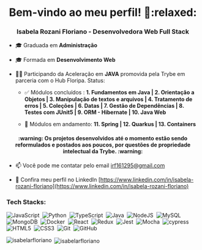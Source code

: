 <h1 align="center">Bem-vindo ao meu perfil! 👋:relaxed:</h1>
<h3 align="center">Isabela Rozani Floriano - Desenvolvedora Web Full Stack</h3>

- 🎓 Graduada em **Administração**
- 🎓 Formada em **Desenvolvimento Web**

- 👨‍💻 Participando da Aceleração em **JAVA** promovida pela Trybe em parceria com o Hub Floripa. Status:

    - ✅ Módulos concluídos : **1. Fundamentos em Java | 2. Orientação a Objetos | 3. Manipulação de textos e arquivos | 4. Tratamento de erros | 5. Coleções | 6. Datas | 7. Gestão de Dependências | 8. Testes com JUnit5 | 9. ORM - Hibernate | 10. Java Web**

    - 📝 Módulos em andamento: **11. Spring | 12. Quarkus | 13. Containers**
<h4 align="center"> :warning: Os projetos desenvolvidos até o momento estão sendo reformulados e postados aos poucos, por questões de propriedade intelectual da Trybe. :warning: </h5>

- 📫 Você pode me contatar pelo email [irf161295@gmail.com](irf161295@gmail.com) 

- 📄 Confira meu perfil no LinkedIn [https://www.linkedin.com/in/isabela-rozani-floriano](https://www.linkedin.com/in/isabela-rozani-floriano)

<h3 align="left">Tech Stacks:</h3>

![JavaScript](https://img.shields.io/badge/JavaScript-F7DF1E?style=flat&logo=javascript&logoColor=black)&nbsp;
![Python](https://img.shields.io/badge/-Python-05122A?style=flat&logo=python)&nbsp;
![TypeScript](https://img.shields.io/badge/-TypeScript-05122A?style=flat&logo=typescript)&nbsp;
![Java](https://img.shields.io/badge/java-%23ED8B00.svg?style=flat&logo=java&logoColor=white)&nbsp;
![NodeJS](https://img.shields.io/badge/node.js-6DA55F?style=flat&logo=node.js&logoColor=white)&nbsp;
![MySQL](https://img.shields.io/badge/MySQL-00000F?style=flat&logo=mysql&logoColor=white)&nbsp;
![MongoDB](https://img.shields.io/badge/MongoDB-%234ea94b.svg?style=flat&logo=mongodb&logoColor=white)&nbsp;
![Docker](https://img.shields.io/badge/-Docker-05122A?style=flat&logo=docker&logoColor=2491e5)&nbsp;
![React](https://img.shields.io/badge/-React-05122A?style=flat&logo=react&logoColor=1572B6)&nbsp;
![Redux](https://img.shields.io/badge/redux-%23593d88.svg?style=flat&logo=redux&logoColor=white)&nbsp;
![Jest](https://img.shields.io/badge/-jest-%23C21325?style=flat&logo=jest&logoColor=white)&nbsp;
![Mocha](https://img.shields.io/badge/-mocha-%238D6748?style=flat&logo=mocha&logoColor=white)&nbsp;
![cypress](https://img.shields.io/badge/-cypress-%23E5E5E5?style=flat&logo=cypress&logoColor=058a5e)&nbsp;
![HTML5](https://img.shields.io/badge/html5-%23E34F26.svg?style=flat&logo=html5&logoColor=white)&nbsp;
![CSS3](https://img.shields.io/badge/css3-%231572B6.svg?style=flat&logo=css3&logoColor=white)&nbsp;
![Git](https://img.shields.io/badge/-Git-05122A?style=flat&logo=git)&nbsp;
![GitHub](https://img.shields.io/badge/-GitHub-05122A?style=flat&logo=github)&nbsp;

<p><img align="left" src="https://github-readme-stats.vercel.app/api/top-langs?username=isabelarfloriano&show_icons=true&locale=en&layout=compact" alt="isabelarfloriano" /></p>

<p>&nbsp;<img align="center" src="https://github-readme-stats.vercel.app/api?username=isabelarfloriano&show_icons=true&locale=en" alt="isabelarfloriano" /></p>


